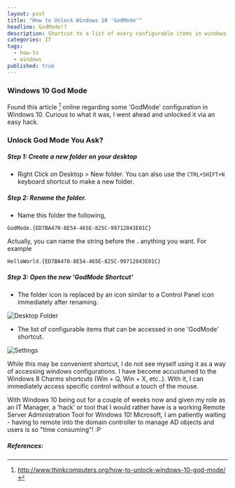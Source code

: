 ```yaml
---
layout: post
title: "How to Unlock Windows 10 'GodMode'"
headline: GodMode!?
description: Shortcut to a list of every configurable items in windows 10
categories: IT
tags: 
  - how-to
  - windows
published: true
---
```


### Windows 10 God Mode

Found this article [^1] online regarding some 'GodMode' configuration in Windows 10. Curious to what it was, I went ahead and unlocked it via an easy hack.

### Unlock God Mode You Ask?

##### Step 1: Create a new folder on your desktop

- Right Click on Desktop > New folder. You can also use the  ```CTRL+SHIFT+N``` keyboard shortcut to make a new folder.

##### Step 2: Rename the folder.

- Name this folder the following, 

```
GodMode.{ED7BA470-8E54-465E-825C-99712043E01C}
``` 

Actually, you can name the string before the **.** anything you want. For example

```
HelloWorld.{ED7BA470-8E54-465E-825C-99712043E01C}
```

##### Step 3: Open the new 'GodMode Shortcut'

- The folder icon is replaced by an icon similar to a Control Panel icon immediately after renaming.

![Desktop Folder](https://dl.dropboxusercontent.com/u/33327425/images/it/godmode.png)

- The list of configurable items that can be accessed in one 'GodMode' shortcut.

![Settings](https://dl.dropboxusercontent.com/u/33327425/images/it/godmode2.png)


While this may be convenient shortcut, I do not see myself using it as a way of accessing windows configurations. I have become accustumed to the Windows 8 Charms shortcuts (Win + Q, Win + X, etc..). With it, I can immediately access specific control without a touch of the mouse. 

With Windows 10 being out for a couple of weeks now and given my role as an IT Manager, a 'hack' or tool that I would rather have is a working Remote Server Administration Tool for Windows 
10! Microsoft, I am patiently waiting - having to remote into the domain controller to manage AD objects and users is so "time consuming"! :P

##### References:

[^1]:http://www.thinkcomputers.org/how-to-unlock-windows-10-god-mode/


